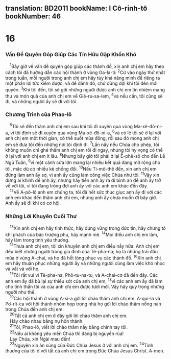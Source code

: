 translation: BD2011
bookName: I Cô-rinh-tô 
bookNumber: 46
-------

<div class="title"><h1>16</h1><h3>Vấn Ðề Quyên Góp Giúp Các Tín Hữu Gặp Khốn Khó</h3></div>
<span class="verse 1co_16_1"> <sup>1</sup>Bây giờ về vấn đề quyên góp giúp các thánh đồ, xin anh chị em hãy theo cách tôi đã hướng dẫn các hội thánh ở vùng Ga-la-ti: </span>
<span class="verse 1co_16_2"><sup>2</sup>Cứ vào ngày thứ nhất trong tuần, mỗi người trong anh chị em hãy tùy khả năng mình để riêng ra một phần lợi tức kiếm được, và để dành đó, chứ đừng đợi khi tôi đến mới quyên. </span>
<span class="verse 1co_16_3"><sup>3</sup>Khi tôi đến, tôi sẽ gởi những người được anh chị em tín nhiệm mang thư và món quà của anh chị em về Giê-ru-sa-lem, </span>
<span class="verse 1co_16_4"><sup>4</sup>và nếu cần, tôi cũng sẽ đi, và những người ấy sẽ đi với tôi.<br/></span>
<div class="title"><h3>Chương Trình của Phao-lô</h3></div>
<span class="verse 1co_16_5"> <sup>5</sup>Tôi sẽ đến thăm anh chị em sau khi tôi đi xuyên qua vùng Ma-xê-đô-ni-a, vì tôi định sẽ đi xuyên qua vùng Ma-xê-đô-ni-a, </span>
<span class="verse 1co_16_6"><sup>6</sup>và có lẽ tôi sẽ ở lại với anh chị em một thời gian, có thể suốt mùa đông, rồi sau đó mong anh chị em sẽ đưa tôi đến những nơi tôi định đi. </span>
<span class="verse 1co_16_7"><sup>7</sup>Lần nầy nếu Chúa cho phép, tôi không muốn chỉ ghé thăm anh chị em rồi đi ngay, nhưng tôi hy vọng có thể ở lại với anh chị em ít lâu. </span>
<span class="verse 1co_16_8"><sup>8</sup>Nhưng bây giờ tôi phải ở lại Ê-phê-sô cho đến Lễ Ngũ Tuần, </span>
<span class="verse 1co_16_9"><sup>9</sup>vì một cánh cửa lớn mang lại nhiều kết quả đang mở rộng cho tôi, mặc dù có nhiều kẻ chống đối. </span>
<span class="verse 1co_16_10"><sup>10</sup>Nếu Ti-mô-thê đến, xin anh chị em đừng làm anh ấy sợ, vì anh ấy cũng làm công việc Chúa như tôi. </span>
<span class="verse 1co_16_11"><sup>11</sup>Vậy xin đừng ai khinh dể anh ấy, nhưng hãy tiễn anh ấy ra đi bình an để anh ấy trở về với tôi, vì tôi đang trông đợi anh ấy với các anh em khác đến đây.<br/></span>
<span class="verse 1co_16_12"> <sup>12</sup>Về A-pô-lô anh em chúng ta, tôi đã hết sức thúc giục anh ấy đi với các anh em khác đến thăm anh chị em, nhưng anh ấy chưa muốn đi bây giờ. Anh ấy sẽ đi khi có cơ hội.<br/></span>
<div class="title"><h3>Những Lời Khuyên Cuối Thư</h3></div>
<span class="verse 1co_16_13"> <sup>13</sup>Xin anh chị em hãy tỉnh thức, hãy đứng vững trong đức tin, hãy chứng tỏ khí phách của bậc trượng phu, hãy mạnh mẽ. </span>
<span class="verse 1co_16_14"><sup>14</sup>Mọi điều anh chị em làm, hãy làm trong tình yêu thương.<br/></span>
<span class="verse 1co_16_15"> <sup>15</sup>Thưa anh chị em, tôi xin khuyên anh chị em điều nầy nữa: Anh chị em đều biết những người trong gia đình của Tê-pha-na; họ là những trái đầu mùa ở vùng A-chai, và họ đã hết lòng phục vụ các thánh đồ. </span>
<span class="verse 1co_16_16"><sup>16</sup>Xin anh chị em hãy thuận phục những người ấy và những người cùng làm việc khó nhọc và vất vả với họ. <br/></span>
<span class="verse 1co_16_17"> <sup>17</sup>Tôi rất vui vì Tê-pha-na, Phô-tu-na-tu, và A-chai-cơ đã đến đây. Các anh em ấy đã bù lại sự thiếu sót của anh chị em, </span>
<span class="verse 1co_16_18"><sup>18</sup>vì các anh em ấy đã làm cho tinh thần tôi và của anh chị em được tươi mới. Vậy hãy quý trọng những người như thế.<br/></span>
<span class="verse 1co_16_19"> <sup>19</sup>Các hội thánh ở vùng A-si-a gởi lời chào thăm anh chị em. A-qui-la và Pơ-rít-ca với hội thánh nhóm họp trong nhà họ gởi lời chào thăm nồng nàn trong Chúa đến anh chị em.<br/></span>
<span class="verse 1co_16_20"> <sup>20</sup>Tất cả anh chị em ở đây gởi lời chào thăm anh chị em. <br/> Hãy chào nhau bằng nụ hôn thánh.<br/></span>
<span class="verse 1co_16_21"> <sup>21</sup>Tôi, Phao-lô, viết lời chào thăm nầy bằng chính tay tôi.<br/></span>
<span class="verse 1co_16_22"> <sup>22</sup>Nếu ai không yêu mến Chúa thì đáng bị nguyền rủa! <br/> Lạy Chúa, xin Ngài mau đến! <br/></span>
<span class="verse 1co_16_23"> <sup>23</sup>Nguyện xin ân sủng của Ðức Chúa Jesus ở với anh chị em. </span>
<span class="verse 1co_16_24"><sup>24</sup>Tình thương của tôi ở với tất cả anh chị em trong Ðức Chúa Jesus Christ. A-men.<br/></span>
